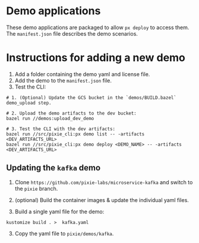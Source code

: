 # Demo applications

These demo applications are packaged to allow `px deploy` to access them. The `manifest.json`
file describes the demo scenarios.

# Instructions for adding a new demo

1. Add a folder containing the demo yaml and license file.
2. Add the demo to the `manifest.json` file.
3. Test the CLI:

```
# 1. (Optional) Update the GCS bucket in the `demos/BUILD.bazel` demo_upload step.

# 2. Upload the demo artifacts to the dev bucket:
bazel run //demos:upload_dev_demo

# 3. Test the CLI with the dev artifacts:
bazel run //src/pixie_cli:px demo list -- -artifacts <DEV_ARTIFACTS_URL>
bazel run //src/pixie_cli:px demo deploy <DEMO_NAME> -- -artifacts <DEV_ARTIFACTS_URL>
```

## Updating the `kafka` demo

1. Clone `https://github.com/pixie-labs/microservice-kafka` and switch to the `pixie` branch.

2. (optional) Build the container images & update the individual yaml files.

3. Build a single yaml file for the demo:

```
kustomize build . >  kafka.yaml
```

3. Copy the yaml file to `pixie/demos/kafka`.
